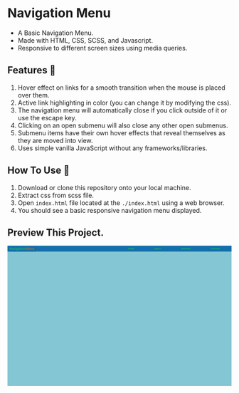 # Navigation Menu

- A Basic Navigation Menu.
- Made with HTML, CSS, SCSS, and Javascript.
- Responsive to different screen sizes using media queries.

## Features 🚀

1. Hover effect on links for a smooth transition when the mouse is placed over them.
1. Active link highlighting in color (you can change it by modifying the css).
1. The navigation menu will automatically close if you click outside of it or use the escape key.
1. Clicking on an open submenu will also close any other open submenus.
1. Submenu items have their own hover effects that reveal themselves as they are moved into view.
1. Uses simple vanilla JavaScript without any frameworks/libraries.

## How To Use 🤔

1. Download or clone this repository onto your local machine.
1. Extract css from scss file.
1. Open `index.html` file located at the `./index.html` using a web browser.
1. You should see a basic responsive navigation menu displayed.

## Preview This Project.

<img src="images/Preview.png" alt="Preview.png">